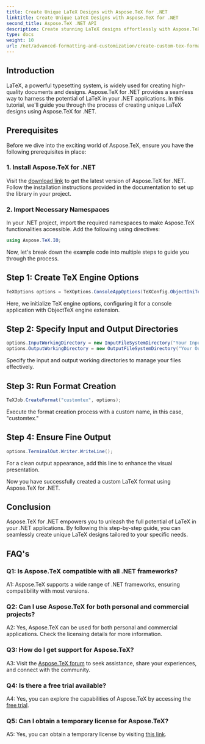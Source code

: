 ```yaml
---
title: Create Unique LaTeX Designs with Aspose.TeX for .NET
linktitle: Create Unique LaTeX Designs with Aspose.TeX for .NET
second_title: Aspose.TeX .NET API
description: Create stunning LaTeX designs effortlessly with Aspose.TeX for .NET. Download now for a seamless integration into your .NET projects.
type: docs
weight: 10
url: /net/advanced-formatting-and-customization/create-custom-tex-formats/
---
```

## Introduction

LaTeX, a powerful typesetting system, is widely used for creating high-quality documents and designs. Aspose.TeX for .NET provides a seamless way to harness the potential of LaTeX in your .NET applications. In this tutorial, we'll guide you through the process of creating unique LaTeX designs using Aspose.TeX for .NET.

## Prerequisites

Before we dive into the exciting world of Aspose.TeX, ensure you have the following prerequisites in place:

### 1. Install Aspose.TeX for .NET

Visit the [download link](https://releases.aspose.com/tex/net/) to get the latest version of Aspose.TeX for .NET. Follow the installation instructions provided in the documentation to set up the library in your project.

### 2. Import Necessary Namespaces

In your .NET project, import the required namespaces to make Aspose.TeX functionalities accessible. Add the following using directives:

```csharp
using Aspose.TeX.IO;
```

Now, let's break down the example code into multiple steps to guide you through the process.

## Step 1: Create TeX Engine Options

```csharp
TeXOptions options = TeXOptions.ConsoleAppOptions(TeXConfig.ObjectIniTeX);
```

Here, we initialize TeX engine options, configuring it for a console application with ObjectTeX engine extension.

## Step 2: Specify Input and Output Directories

```csharp
options.InputWorkingDirectory = new InputFileSystemDirectory("Your Input Directory");
options.OutputWorkingDirectory = new OutputFileSystemDirectory("Your Output Directory");
```

Specify the input and output working directories to manage your files effectively.

## Step 3: Run Format Creation

```csharp
TeXJob.CreateFormat("customtex", options);
```

Execute the format creation process with a custom name, in this case, "customtex."

## Step 4: Ensure Fine Output

```csharp
options.TerminalOut.Writer.WriteLine();
```

For a clean output appearance, add this line to enhance the visual presentation.

Now you have successfully created a custom LaTeX format using Aspose.TeX for .NET.

## Conclusion

Aspose.TeX for .NET empowers you to unleash the full potential of LaTeX in your .NET applications. By following this step-by-step guide, you can seamlessly create unique LaTeX designs tailored to your specific needs.

## FAQ's

### Q1: Is Aspose.TeX compatible with all .NET frameworks?

A1: Aspose.TeX supports a wide range of .NET frameworks, ensuring compatibility with most versions.

### Q2: Can I use Aspose.TeX for both personal and commercial projects?

A2: Yes, Aspose.TeX can be used for both personal and commercial applications. Check the licensing details for more information.

### Q3: How do I get support for Aspose.TeX?

A3: Visit the [Aspose.TeX forum](https://forum.aspose.com/c/tex/47) to seek assistance, share your experiences, and connect with the community.

### Q4: Is there a free trial available?

A4: Yes, you can explore the capabilities of Aspose.TeX by accessing the [free trial](https://releases.aspose.com/).

### Q5: Can I obtain a temporary license for Aspose.TeX?

A5: Yes, you can obtain a temporary license by visiting [this link](https://purchase.aspose.com/temporary-license/).
